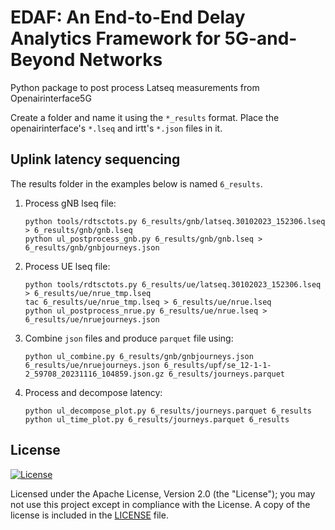 # EDAF: An End-to-End Delay Analytics Framework for 5G-and-Beyond Networks

Python package to post process Latseq measurements from Openairinterface5G

Create a folder and name it using the `*_results` format. Place the openairinterface's `*.lseq` and irtt's `*.json` files in it.

## Uplink latency sequencing

The results folder in the examples below is named `6_results`.

1. Process gNB lseq file:
    ```
    python tools/rdtsctots.py 6_results/gnb/latseq.30102023_152306.lseq > 6_results/gnb/gnb.lseq
    python ul_postprocess_gnb.py 6_results/gnb/gnb.lseq > 6_results/gnb/gnbjourneys.json
    ```

2. Process UE lseq file:
    ```
    python tools/rdtsctots.py 6_results/ue/latseq.30102023_152306.lseq > 6_results/ue/nrue_tmp.lseq
    tac 6_results/ue/nrue_tmp.lseq > 6_results/ue/nrue.lseq
    python ul_postprocess_nrue.py 6_results/ue/nrue.lseq > 6_results/ue/nruejourneys.json
    ```

3. Combine `json` files and produce `parquet` file using:
    ```
    python ul_combine.py 6_results/gnb/gnbjourneys.json 6_results/ue/nruejourneys.json 6_results/upf/se_12-1-1-2_59708_20231116_104859.json.gz 6_results/journeys.parquet
    ```

4. Process and decompose latency:
    ```
    python ul_decompose_plot.py 6_results/journeys.parquet 6_results
    python ul_time_plot.py 6_results/journeys.parquet 6_results
    ```

## License

[![License](https://img.shields.io/badge/License-Apache%202.0-blue.svg)](https://opensource.org/licenses/Apache-2.0)

Licensed under the Apache License, Version 2.0 (the "License"); you may not use this project except in compliance with the License. A copy of the license is included in the [LICENSE](LICENSE) file.
